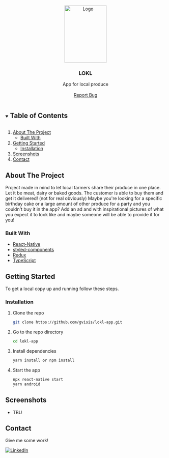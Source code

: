 
<!-- PROJECT LOGO -->
<br />
<p align="center">
  <a href="https://github.com/gvisis/lokl-app/">
    <img src="https://i.imgur.com/YpxygKc.png" alt="Logo" width="132" height="180">
  </a>

  <h3 align="center">LOKL</h3>

  <p align="center">
    App for local produce
    <br />
    <br />
    <a href="https://github.com/gvisis/lokl-app/issues">Report Bug</a>
  </p>
</p>

<!-- TABLE OF CONTENTS -->
<details open="open">
  <summary><h2 style="display: inline-block">Table of Contents</h2></summary>
  <ol>
    <li>
      <a href="#about-the-project">About The Project</a>
      <ul>
        <li><a href="#built-with">Built With</a></li>
      </ul>
    <li>
      <a href="#getting-started">Getting Started</a>
      <ul>
        <li><a href="#installation">Installation</a></li>
      </ul>
    </li>
    <li><a href="#screenshots">Screenshots</a></li>
    <li><a href="#contact">Contact</a></li>
  </ol>
</details>

<!-- ABOUT THE PROJECT -->

## About The Project

Project made in mind to let local farmers share their produce in one place. Let it be meat, dairy or baked goods. The customer is able to buy them and get it delivered! (not for real obviously)
Maybe you're looking for a specific birthday cake or a large amount of other produce for a party and you couldn't buy it in the app? Add an ad and with inspirational pictures of what you expect it to look like and maybe someone will be able to provide it for you! 

### Built With

-   [React-Native](https://reactnative.dev/)
-   [styled-components](https://styled-components.com/)
-   [Redux](https://redux.js.org/)
-   [TypeScript](https://www.typescriptlang.org/)

<!-- GETTING STARTED -->

## Getting Started

To get a local copy up and running follow these steps.

### Installation

1. Clone the repo
    ```sh
    git clone https://github.com/gvisis/lokl-app.git
    ```
2. Go to the repo directory 
   ```sh
   cd lokl-app
   ```
3. Install dependencies
    ```sh
    yarn install or npm install 
    ```
4. Start the app
    ```sh
    npx react-native start
    yarn android
    ```

<!-- USAGE EXAMPLES -->

## Screenshots

* TBU
<!-- <img src="" width="50%" height="50%"> -->
<!-- CONTACT -->

## Contact

Give me some work! 

[![LinkedIn][linkedin-shield]][linkedin-url]

[linkedin-shield]: https://img.shields.io/badge/LinkedIn-0077B5?style=for-the-badge&logo=linkedin&logoColor=whit
[linkedin-url]: https://www.linkedin.com/in/gvidass/
